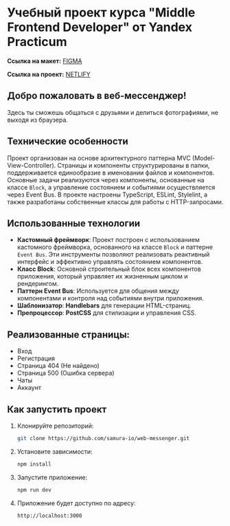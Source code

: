 # Учебный проект курса "Middle Frontend Developer" от Yandex Practicum

**Cсылка на макет:**
[FIGMA](https://www.figma.com/design/jF5fFFzgGOxQeB4CmKWTiE/Chat_external_link?node-id=1-444&node-type=FRAME&t=Of5cXdyiNZN9ttmo-0)

**Ссылка на проект:**
[NETLIFY](https://66e1ec420fd73a0008389ceb--symphonious-cuchufli-49a666.netlify.app)

## Добро пожаловать в веб-мессенджер!
Здесь ты сможешь общаться с друзьями и делиться фотографиями, не выходя из браузера.

## Технические особенности

Проект организован на основе архитектурного паттерна MVC (Model-View-Controller). Страницы и компоненты структурированы в папки, поддерживается единообразие в именовании файлов и компонентов. Основные задачи реализуются через компоненты, основанные на классе `Block`, а управление состоянием и событиями осуществляется через Event Bus. В проекте настроены TypeScript, ESLint, Stylelint, а также разработаны собственные классы для работы с HTTP-запросами.

## Использованные технологии

- **Кастомный фреймворк**: Проект построен с использованием кастомного фреймворка, основанного на классе `Block` и паттерне `Event Bus`. Эти инструменты позволяют реализовать реактивный интерфейс и эффективно управлять состоянием компонентов.
- **Класс Block**: Основной строительный блок всех компонентов приложения, который управляет их жизненным циклом и рендерингом.
- **Паттерн Event Bus**: Используется для общения между компонентами и контроля над событиями внутри приложения.
- **Шаблонизатор**: **Handlebars** для генерации HTML-страниц.
- **Препроцессор**: **PostCSS** для стилизации и управления CSS.


## Реализованные страницы:
- Вход
- Регистрация
- Страница 404 (Не найдено)
- Страница 500 (Ошибка сервера)
- Чаты
- Аккаунт

## Как запустить проект

1. Клонируйте репозиторий:
   ```bash
   git clone https://github.com/samura-io/web-messenger.git
   ```
2. Установите зависимости:
   ```bash
   npm install
   ```
3. Запустите приложение:
   ```bash
   npm run dev
   ```
4. Приложение будет доступно по адресу:
   ```
   http://localhost:3000
   ```
